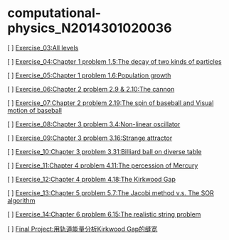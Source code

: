 # computational-physics_N2014301020036
[ ] [Exercise_03:All levels]()

[ ] [Exercise_04:Chapter 1 problem 1.5:The decay of two kinds of particles]()

[ ] [Exercise_05:Chapter 1 problem 1.6:Population growth]()

[ ] [Exercise_06:Chapter 2 problem 2.9 & 2.10:The cannon]()

[ ] [Exercise_07:Chapter 2 problem 2.19:The spin of baseball and Visual motion of baseball]()

[ ] [Exercise_08:Chapter 3 problem 3.4:Non-linear oscillator]()

[ ] [Exercise_09:Chapter 3 problem 3.16:Strange attractor]()

[ ] [Exercise_10:Chapter 3 problem 3.31:Billiard ball on diverse table]()

[ ] [Exercise_11:Chapter 4 problem 4.11:The percession of Mercury]()

[ ] [Exercise_12:Chapter 4 problem 4.18:The Kirkwood Gap]()

[ ] [Exercise_13:Chapter 5 problem 5.7:The Jacobi method v.s. The SOR algorithm]()

[ ] [Exercise_14:Chapter 6 problem 6.15:The realistic string problem]()

[ ] [Final Project:用轨道能量分析Kirkwood Gap的缝宽]()
